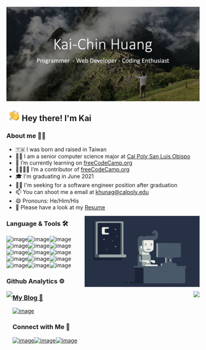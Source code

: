 ![alt text](https://github.com/qaz6209031/qaz6209031/blob/main/img/Kai.png)

<img alt="Hand%20Wave" src="./gif/Hand%20Wave.gif" width='40' align="left"/><h2>Hey there!  I'm Kai</h2>

### About me 👨‍💻
- 🇹🇼 I was born and raised in Taiwan 
- 👨‍💻 I am a senior computer science major at [Cal Poly San Luis Obispo](https://www.calpoly.edu/)
- 🌱 I’m currently learning on [freeCodeCamp.org](https://www.freecodecamp.org/)
- 👨‍👩‍👦‍👦	 I’m a contributor of [freeCodeCamp.org](https://www.freecodecamp.org/)
- 🎓 I'm graduating in June 2021
- 👨‍💻 I'm seeking for a software engineer position after graduation
- 📫 You can shoot me a email at khunag@calpoly.edu
- 😄 Pronouns: He/Him/His
- 📄 Please have a look at my [Resume](https://drive.google.com/file/d/14ockZZwnl8ROezc9JiDle56SxOvG_piR/view?usp=sharing)

<img alt="Night Coding" src="./gif/Night-Coding.gif" align="right"/>

### Language & Tools :hammer_and_wrench:
![image](https://img.shields.io/badge/JavaScript-F7DF1E?style=for-the-badge&logo=javascript&logoColor=black)![image](https://img.shields.io/badge/Java-ED8B00?style=for-the-badge&logo=java&logoColor=white)![image](https://img.shields.io/badge/Python-3776AB?style=for-the-badge&logo=python&logoColor=white)![image](https://img.shields.io/badge/C%2B%2B-00599C?style=for-the-badge&logo=c%2B%2B&logoColor=white)![image](https://img.shields.io/badge/C-00599C?style=for-the-badge&logo=c&logoColor=white)![image](https://img.shields.io/badge/Swift-FA7343?style=for-the-badge&logo=swift&logoColor=white)![image](https://img.shields.io/badge/HTML-239120?style=for-the-badge&logo=html5&logoColor=white)![image](https://img.shields.io/badge/CSS-239120?&style=for-the-badge&logo=css3&logoColor=white)![image](https://img.shields.io/badge/Markdown-000000?style=for-the-badge&logo=markdown&logoColor=white)![image](https://img.shields.io/badge/Shell_Script-121011?style=for-the-badge&logo=gnu-bash&logoColor=white)![image](https://img.shields.io/badge/Express.js-404D59?style=for-the-badge)![image](https://img.shields.io/badge/Bootstrap-563D7C?style=for-the-badge&logo=bootstrap&logoColor=white)![image](https://img.shields.io/badge/jQuery-0769AD?style=for-the-badge&logo=jquery&logoColor=white)![image](https://img.shields.io/badge/MongoDB-4EA94B?style=for-the-badge&logo=mongodb&logoColor=white)![image](https://img.shields.io/badge/Ubuntu-E95420?style=for-the-badge&logo=ubuntu&logoColor=white)



### Github Analytics ⚙️
<p>
<a href="https://github.com/qaz6209031">
  <img height="180em" style="float:left" src="https://github-readme-stats.vercel.app/api?username=qaz6209031&count_private=true&show_icons=true&theme=vue-dark"/>
  <img height="180em" style="float:right" src="https://github-readme-stats.vercel.app/api/top-langs/?username=qaz6209031&layout=compact&theme=vue-dark&langs_count=8"/>
</p>

### My Blog :open_book:
[![image](https://img.shields.io/badge/Medium-12100E?style=for-the-badge&logo=medium&logoColor=white)](https://kai-chin.medium.com/)

### Connect with Me :handshake:

[![image](https://img.shields.io/badge/LinkedIn-0077B5?style=for-the-badge&logo=linkedin&logoColor=white)](https://www.linkedin.com/in/kai-chin-huang-6938b2170/)[![image](https://img.shields.io/badge/@perry____Huang-E4405F?style=for-the-badge&logo=instagram&logoColor=white)](https://www.instagram.com/perry____huang/)[![image](https://img.shields.io/badge/Facebook-1877F2?style=for-the-badge&logo=facebook&logoColor=white)](https://www.facebook.com/profile.php?id=100001374891989)
